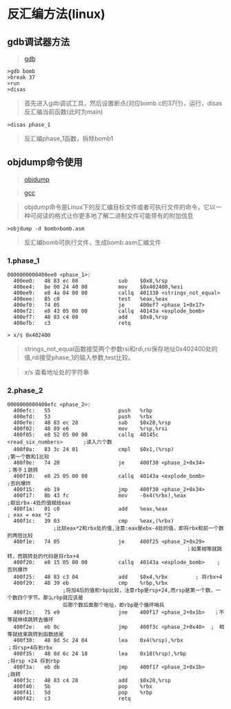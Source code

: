 # 反汇编方法(linux)
## gdb调试器方法

> [gdb](https://man.linuxde.net/objdump)
```
>gdb bomb 
>break 37
>run
>disas
```
> 首先进入gdb调试工具，然后设置断点(对应bomb.c的37行)，运行，disas反汇编当前函数(此时为main)
```
>disas phase_1
```
> 反汇编phase_1函数，拆除bomb1

## objdump命令使用

> [objdump](https://man.linuxde.net/objdump)

> [gcc](https://man.linuxde.net/gcc)

> objdump命令是Linux下的反汇编目标文件或者可执行文件的命令，它以一种可阅读的格式让你更多地了解二进制文件可能带有的附加信息
```
>objdump -d bomb>bomb.asm
```

> 反汇编bomb可执行文件，生成bomb.asm汇编文件



### 1.phase_1

```
0000000000400ee0 <phase_1>:
  400ee0:   48 83 ec 08             sub    $0x8,%rsp
  400ee4:   be 00 24 40 00          mov    $0x402400,%esi
  400ee9:   e8 4a 04 00 00          callq  401338 <strings_not_equal>
  400eee:   85 c0                   test   %eax,%eax
  400ef0:   74 05                   je     400ef7 <phase_1+0x17>
  400ef2:   e8 43 05 00 00          callq  40143a <explode_bomb>
  400ef7:   48 83 c4 08             add    $0x8,%rsp
  400efb:   c3                      retq   
```

```
> x/s 0x402400 
```

> strings_not_equal函数接受两个参数rsi和rdi,rsi保存地址0x402400处的值,rdi接受phase_1的输入参数,test比较。 

> x/s 查看地址处的字符串



### 2.phase_2

```
0000000000400efc <phase_2>:
  400efc:   55                      push   %rbp
  400efd:   53                      push   %rbx
  400efe:   48 83 ec 28             sub    $0x28,%rsp
  400f02:   48 89 e6                mov    %rsp,%rsi
  400f05:   e8 52 05 00 00          callq  40145c <read_six_numbers>　　　　;读入六个数
  400f0a:   83 3c 24 01             cmpl   $0x1,(%rsp)　　　　　　　　　　  ;第一个数和1比较
  400f0e:   74 20                   je     400f30 <phase_2+0x34>                        ；等于１跳转
  400f10:   e8 25 05 00 00          callq  40143a <explode_bomb>                      ;否则爆炸
  400f15:   eb 19                   jmp    400f30 <phase_2+0x34>
  400f17:   8b 43 fc                mov    -0x4(%rbx),%eax                     ;取出rbx-4处的值赋给eax
  400f1a:   01 c0                   add    %eax,%eax                               ; eax = eax *2
  400f1c:   39 03                   cmp    %eax,(%rbx)                                        
　　　　　　　　　;比较eax*2和rbx处的值,注意:eax是ebx-4处的值，即将rbx和前一个数的两倍比较
  400f1e:   74 05                   je     400f25 <phase_2+0x29>
　　　　　　                                                ；如果相等就跳转，而跳转处的代码是将rbx+4
  400f20:   e8 15 05 00 00          callq  40143a <explode_bomb>    ;否则爆炸
  400f25:   48 83 c3 04             add    $0x4,%rbx         ; 将rbx+4
  400f29:   48 39 eb                cmp    %rbp,%rbx      
                  ;将加4后的值和rbp比较，注意rbp是rsp+24,而rsp是第一个数，一个数四个字节。那么rbp就应该是
                  后那个数后面那个地址，即rbp是个循环哨兵
  400f2c:   75 e9                   jne    400f17 <phase_2+0x1b>   ；不等就继续跳转去循环
  400f2e:   eb 0c                   jmp    400f3c <phase_2+0x40>  ;　相等就结束跳转到函数结尾
  400f30:   48 8d 5c 24 04          lea    0x4(%rsp),%rbx                                       ；将rsp+4存到rbx
  400f35:   48 8d 6c 24 18          lea    0x18(%rsp),%rbp                                       ;将rsp +24 存到rbp
  400f3a:   eb db                   jmp    400f17 <phase_2+0x1b>                         ;跳转
  400f3c:   48 83 c4 28             add    $0x28,%rsp
  400f40:   5b                      pop    %rbx
  400f41:   5d                      pop    %rbp
  400f42:   c3                      retq   
```

